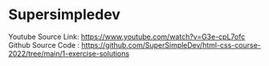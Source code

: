 # Supersimpledev
Youtube Source Link:    https://www.youtube.com/watch?v=G3e-cpL7ofc
Github Source Code :    https://github.com/SuperSimpleDev/html-css-course-2022/tree/main/1-exercise-solutions
